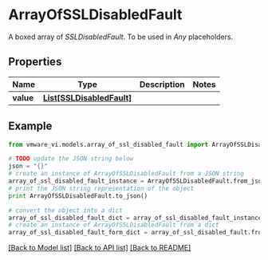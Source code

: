 # ArrayOfSSLDisabledFault

A boxed array of *SSLDisabledFault*. To be used in *Any* placeholders. 

## Properties
Name | Type | Description | Notes
------------ | ------------- | ------------- | -------------
**value** | [**List[SSLDisabledFault]**](SSLDisabledFault.md) |  | 

## Example

```python
from vmware_vi.models.array_of_ssl_disabled_fault import ArrayOfSSLDisabledFault

# TODO update the JSON string below
json = "{}"
# create an instance of ArrayOfSSLDisabledFault from a JSON string
array_of_ssl_disabled_fault_instance = ArrayOfSSLDisabledFault.from_json(json)
# print the JSON string representation of the object
print ArrayOfSSLDisabledFault.to_json()

# convert the object into a dict
array_of_ssl_disabled_fault_dict = array_of_ssl_disabled_fault_instance.to_dict()
# create an instance of ArrayOfSSLDisabledFault from a dict
array_of_ssl_disabled_fault_form_dict = array_of_ssl_disabled_fault.from_dict(array_of_ssl_disabled_fault_dict)
```
[[Back to Model list]](../README.md#documentation-for-models) [[Back to API list]](../README.md#documentation-for-api-endpoints) [[Back to README]](../README.md)


